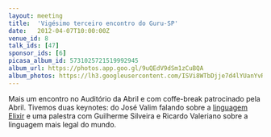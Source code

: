 ```yaml
---
layout: meeting
title:  'Vigésimo terceiro encontro do Guru-SP'
date:   2012-04-07T10:00:00Z
venue_id: 8
talk_ids: [47]
sponsor_ids: [6]
picasa_album_id: 5731025721519992945
album_url: https://photos.app.goo.gl/9uQEdV9dSm1zCuBQA
album_photos: https://lh3.googleusercontent.com/ISVi8WTbDjje7d4lYUanYvRXQUuBGUqipKSVViyPfNI3FX25Wx071yGweM0KMyS-WHUwsKKHEP5wnVlRgW2nFrlQ8OM7GlhlmVAfjeuWNScx3inFLbRLe5KhKrALVzv39-gRWu4OhLthlql3FXhmH4OnU-Hhq2jTncTtDMHWExHKOWf6006um9z0HMxB4c886m6rjP4o6U3rHbEtiACnqjBdeKVRFcbRzh_kEsQIzKn9Mv8B7HFB6-qcqiri9-J80uNoEXkhHPPpl3eZ8YqviCSA2Cv7I4peUpIDZqHQvSLj_XxgrUycJbjQlH6VnIV4OqtoAB37S8AOmJ0MlmDxduHvA0Wv2p8Hmu29czofjMXe7fcsSjHpkmE2ZAkDVuCfl1yMzyKwvWm0pO-DcE2T-3b8-SQEtuRHn-tE0ttzBfqq_XCRloj2QnaurMKvrPVL8l1eKJgtMZuGOn-uKdJ2oKbf6wVZEdPEI-6ovLAM0XArgdr_5Nw1ByKAvtmgado59v8aoTu5zm5T0AaydCdqR6LNK6yFzB9S90DMEiFEIi3oojQIkRE0CmHU6zmiDfnfIyhooMLdfsAw8T3-h_mc_0z-Pkhwi-fT6gjYskiSgEMQxSI1ktvaMKls020IuXHd3sTtJ0phB-Xmu49N6cMoY9MpvRLXa_CSrvXSN2SsabZMhZSmPovYbK6CeUI3RwyDcZHyifvVfoDRpK_Ylw
---
```


<p>
	Mais um encontro no Audit&oacute;rio da Abril e com coffe-break patrocinado pela Abril. Tivemos duas keynotes: do Jos&eacute; Valim falando sobre a <a href="https://elixir-lang.org/">linguagem Elixir</a> e uma palestra com Guilherme Silveira e Ricardo Valeriano sobre a linguagem mais legal do mundo.
</p>


